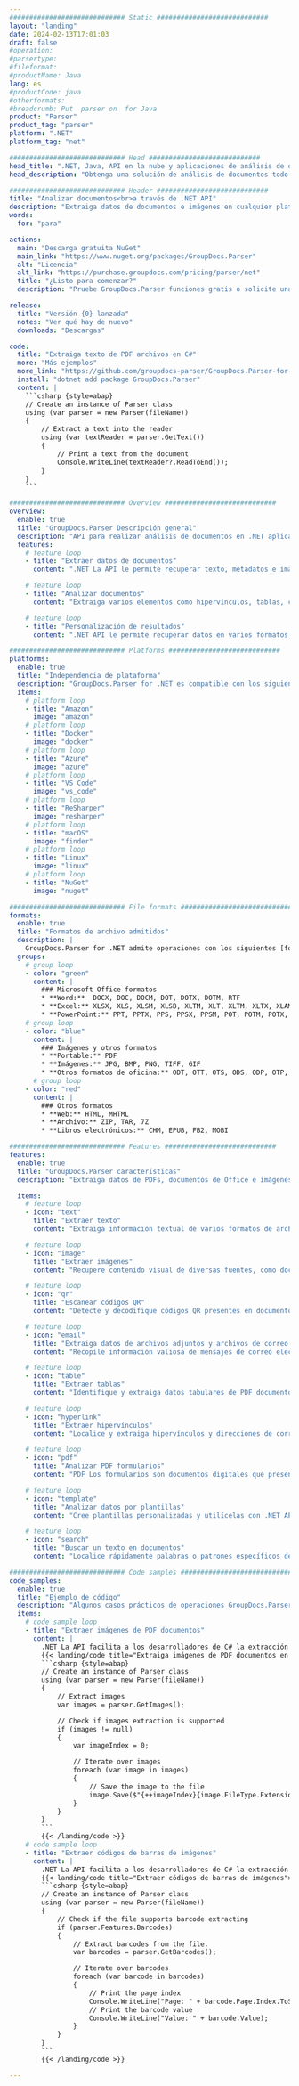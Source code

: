 ```yaml
---
############################# Static ############################
layout: "landing"
date: 2024-02-13T17:01:03
draft: false
#operation: 
#parsertype: 
#fileformat: 
#productName: Java
lang: es
#productCode: java
#otherformats: 
#breadcrumb: Put  parser on  for Java
product: "Parser"
product_tag: "parser"
platform: ".NET"
platform_tag: "net"

############################# Head ############################
head_title: ".NET, Java, API en la nube y aplicaciones de análisis de documentos en línea"
head_description: "Obtenga una solución de análisis de documentos todo en uno para .NET, Java y aplicaciones basadas en la nube. Extraiga datos de formatos de documentos en línea usando la función simple de arrastrar y soltar"

############################# Header ############################
title: "Analizar documentos<br>a través de .NET API"
description: "Extraiga datos de documentos e imágenes en cualquier plataforma utilizando nuestras API flexibles y soluciones basadas en aplicaciones para programadores y usuarios finales."
words:
  for: "para"

actions:
  main: "Descarga gratuita NuGet"
  main_link: "https://www.nuget.org/packages/GroupDocs.Parser"
  alt: "Licencia"
  alt_link: "https://purchase.groupdocs.com/pricing/parser/net"
  title: "¿Listo para comenzar?"
  description: "Pruebe GroupDocs.Parser funciones gratis o solicite una licencia"

release:
  title: "Versión {0} lanzada"
  notes: "Ver qué hay de nuevo"
  downloads: "Descargas"

code:
  title: "Extraiga texto de PDF archivos en C#"
  more: "Más ejemplos"
  more_link: "https://github.com/groupdocs-parser/GroupDocs.Parser-for-.NET"
  install: "dotnet add package GroupDocs.Parser"
  content: |
    ```csharp {style=abap}   
    // Create an instance of Parser class
    using (var parser = new Parser(fileName))
    {
        // Extract a text into the reader
        using (var textReader = parser.GetText())
        {
            // Print a text from the document
            Console.WriteLine(textReader?.ReadToEnd());
        }
    }
    ```

############################# Overview ############################
overview:
  enable: true
  title: "GroupDocs.Parser Descripción general"
  description: "API para realizar análisis de documentos en .NET aplicaciones"
  features:
    # feature loop
    - title: "Extraer datos de documentos"
      content: ".NET La API le permite recuperar texto, metadatos e imágenes de una amplia gama de formatos de archivo, como documentos de Office, correos electrónicos, archivos adjuntos y archivos. Esta poderosa herramienta lo ayuda a acceder y procesar de manera eficiente información valiosa contenida en estos archivos para diversas aplicaciones como análisis de datos, indexación de motores de búsqueda o sistemas de administración de contenido."

    # feature loop
    - title: "Analizar documentos"
      content: "Extraiga varios elementos como hipervínculos, tablas, códigos QR, códigos de barras y datos de PDF formularios. Analice también cualquier información deseada de los documentos utilizando plantillas personalizadas."

    # feature loop
    - title: "Personalización de resultados"
      content: ".NET API le permite recuperar datos en varios formatos, como sin formato, estructurado, HTML o Markdown. Además, API ofrece una función de búsqueda para localizar palabras o frases específicas dentro del texto de los documentos."

############################# Platforms ############################
platforms:
  enable: true
  title: "Independencia de plataforma"
  description: "GroupDocs.Parser for .NET es compatible con los siguientes sistemas operativos, marcos y administradores de paquetes"
  items:
    # platform loop
    - title: "Amazon"
      image: "amazon"
    # platform loop
    - title: "Docker"
      image: "docker"
    # platform loop
    - title: "Azure"
      image: "azure"
    # platform loop
    - title: "VS Code"
      image: "vs_code"
    # platform loop
    - title: "ReSharper"
      image: "resharper"
    # platform loop
    - title: "macOS"
      image: "finder"
    # platform loop
    - title: "Linux"
      image: "linux"
    # platform loop
    - title: "NuGet"
      image: "nuget"

############################# File formats ############################
formats:
  enable: true
  title: "Formatos de archivo admitidos"
  description: |
    GroupDocs.Parser for .NET admite operaciones con los siguientes [formatos de archivo](https://docs.groupdocs.com/parser/net/supported-document-formats/).
  groups:
    # group loop
    - color: "green"
      content: |
        ### Microsoft Office formatos
        * **Word:**  DOCX, DOC, DOCM, DOT, DOTX, DOTM, RTF
        * **Excel:** XLSX, XLS, XLSM, XLSB, XLTM, XLT, XLTM, XLTX, XLAM, SXC, SpreadsheetML
        * **PowerPoint:** PPT, PPTX, PPS, PPSX, PPSM, POT, POTM, POTX, PPTM
    # group loop
    - color: "blue"
      content: |
        ### Imágenes y otros formatos
        * **Portable:** PDF
        * **Imágenes:** JPG, BMP, PNG, TIFF, GIF
        * **Otros formatos de oficina:** ODT, OTT, OTS, ODS, ODP, OTP, ODG
      # group loop
    - color: "red"
      content: |
        ### Otros formatos
        * **Web:** HTML, MHTML
        * **Archivo:** ZIP, TAR, 7Z
        * **Libros electrónicos:** CHM, EPUB, FB2, MOBI

############################# Features ############################
features:
  enable: true
  title: "GroupDocs.Parser características"
  description: "Extraiga datos de PDFs, documentos de Office e imágenes de forma rápida y precisa."

  items:
    # feature loop
    - icon: "text"
      title: "Extraer texto"
      content: "Extraiga información textual de varios formatos de archivo, como documentos de Office, PDF archivos e imágenes para facilitar la lectura y el análisis."

    # feature loop
    - icon: "image"
      title: "Extraer imágenes"
      content: "Recupere contenido visual de diversas fuentes, como documentos de Office y archivos PDF para acceder y utilizar cómodamente."

    # feature loop
    - icon: "qr"
      title: "Escanear códigos QR"
      content: "Detecte y decodifique códigos QR presentes en documentos de Office, PDF archivos o contenido visual para una recuperación eficiente de la información."

    # feature loop
    - icon: "email"
      title: "Extraiga datos de archivos adjuntos y archivos de correo electrónico"
      content: "Recopile información valiosa de mensajes de correo electrónico, archivos adjuntos y fuentes de datos comprimidos para un análisis y utilización eficaces."

    # feature loop
    - icon: "table"
      title: "Extraer tablas"
      content: "Identifique y extraiga datos tabulares de PDF documentos para su análisis y uso organizados."

    # feature loop
    - icon: "hyperlink"
      title: "Extraer hipervínculos"
      content: "Localice y extraiga hipervínculos y direcciones de correo electrónico dentro de documentos de Office o archivos PDF para un acceso eficiente."

    # feature loop
    - icon: "pdf"
      title: "Analizar PDF formularios"
      content: "PDF Los formularios son documentos digitales que presentan campos que se pueden completar para la interacción del usuario, lo que les permite ingresar información electrónicamente. .NET Se puede utilizar API para extraer datos de estos formularios para un procesamiento eficiente."

    # feature loop
    - icon: "template"
      title: "Analizar datos por plantillas"
      content: "Cree plantillas personalizadas y utilícelas con .NET API para analizar información específica de PDF archivos, simplificando los procesos de extracción de datos."

    # feature loop
    - icon: "search"
      title: "Buscar un texto en documentos"
      content: "Localice rápidamente palabras o patrones específicos dentro de los documentos."

############################# Code samples ############################
code_samples:
  enable: true
  title: "Ejemplo de código"
  description: "Algunos casos prácticos de operaciones GroupDocs.Parser for .NET típicas"
  items:
    # code sample loop
    - title: "Extraer imágenes de PDF documentos"
      content: |
        .NET La API facilita a los desarrolladores de C# la extracción de imágenes de documentos mediante la implementación de unos sencillos pasos.
        {{< landing/code title="Extraiga imágenes de PDF documentos en C#">}}
        ```csharp {style=abap}
        // Create an instance of Parser class
        using (var parser = new Parser(fileName))
        {
            // Extract images
            var images = parser.GetImages();

            // Check if images extraction is supported
            if (images != null)
            {
                var imageIndex = 0;

                // Iterate over images
                foreach (var image in images)
                {
                    // Save the image to the file
                    image.Save($"{++imageIndex}{image.FileType.Extension}");
                }
            }
        }
        ```
        {{< /landing/code >}}
    # code sample loop
    - title: "Extraer códigos de barras de imágenes"
      content: |
        .NET La API facilita a los desarrolladores de C# la extracción de códigos de barras de documentos mediante la implementación de unos sencillos pasos.
        {{< landing/code title="Extraer códigos de barras de imágenes">}}
        ```csharp {style=abap}   
        // Create an instance of Parser class
        using (var parser = new Parser(fileName))
        {
            // Check if the file supports barcode extracting
            if (parser.Features.Barcodes)
            {
                // Extract barcodes from the file.
                var barcodes = parser.GetBarcodes();

                // Iterate over barcodes
                foreach (var barcode in barcodes)
                {
                    // Print the page index
                    Console.WriteLine("Page: " + barcode.Page.Index.ToString());
                    // Print the barcode value
                    Console.WriteLine("Value: " + barcode.Value);
                }
            }
        }
        ```
        {{< /landing/code >}}

---
```

